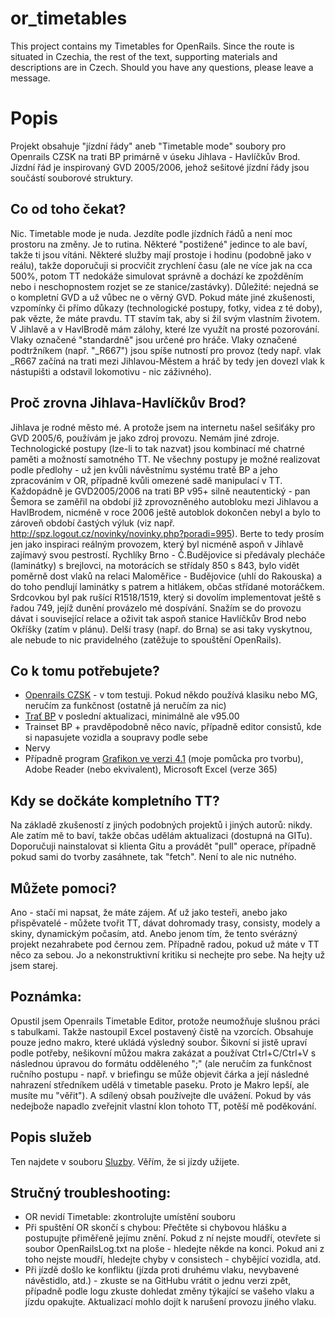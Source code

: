 # or_timetables
This project contains my Timetables for OpenRails. Since the route is situated in Czechia, the rest of the text, supporting materials and descriptions are in Czech. Should you have any questions, please leave a message.

# Popis
Projekt obsahuje "jízdní řády" aneb "Timetable mode" soubory pro Openrails CZSK na trati BP primárně v úseku Jihlava - Havlíčkův Brod. Jízdní řád je inspirovaný GVD 2005/2006, jehož sešitové jízdní řády jsou součástí souborové struktury.

## Co od toho čekat?
Nic. Timetable mode je nuda. Jezdíte podle jízdních řádů a není moc prostoru na změny. Je to rutina. Některé "postižené" jedince to ale baví, takže ti jsou vítáni. Některé služby mají prostoje i hodinu (podobně jako v reálu), takže doporučuji si procvičit zrychlení času (ale ne více jak na cca 500%, potom TT nedokáže simulovat správně a dochází ke zpožděním nebo i neschopnostem rozjet se ze stanice/zastávky). Důležité: nejedná se o kompletní GVD a už vůbec ne o věrný GVD. Pokud máte jiné zkušenosti, vzpomínky či přímo důkazy (technologické postupy, fotky, videa z té doby), pak vězte, že máte pravdu.
TT stavím tak, aby si žil svým vlastním životem. V Jihlavě a v HavlBrodě mám zálohy, které lze využít na prosté pozorování. Vlaky označené "standardně" jsou určené pro hráče. Vlaky označené podtržníkem (např. "_R667") jsou spíše nutností pro provoz (tedy např. vlak _R667 začíná na trati mezi Jihlavou-Městem a hráč by tedy jen dovezl vlak k nástupišti a odstavil lokomotivu - nic záživného).

## Proč zrovna Jihlava-Havlíčkův Brod?
Jihlava je rodné město mé. A protože jsem na internetu našel sešiťáky pro GVD 2005/6, používám je jako zdroj provozu. Nemám jiné zdroje. Technologické postupy (lze-li to tak nazvat) jsou kombinací mé chatrné paměti a možností samotného TT. Ne všechny postupy je možné realizovat podle předlohy - už jen kvůli návěstnímu systému tratě BP a jeho zpracováním v OR, případně kvůli omezené sadě manipulací v TT. Každopádně je GVD2005/2006 na trati BP v95+ silně neautentický - pan Šemora se zaměřil na období již zprovozněného autobloku mezi Jihlavou a HavlBrodem, nicméně v roce 2006 ještě autoblok dokončen nebyl a bylo to zároveň období častých výluk (viz např. http://spz.logout.cz/novinky/novinky.php?poradi=995). Berte to tedy prosím jen jako inspiraci reálným provozem, který byl nicméně aspoň v Jihlavě zajímavý svou pestrostí. Rychlíky Brno - Č.Budějovice si předávaly plecháče (laminátky) s brejlovci, na motorácích se střídaly 850 s 843, bylo vidět poměrně dost vlaků na relaci Maloměřice - Budějovice (uhlí do Rakouska) a do toho pendlují laminátky s patrem a hitlákem, občas střídané motoráčkem. Srdcovkou byl pak rušící R1518/1519, který si dovolím implementovat ještě s řadou 749, jejíž dunění provázelo mé dospívání. Snažím se do provozu dávat i související relace a oživit tak aspoň stanice Havlíčkův Brod nebo Okříšky (zatím v plánu). Delší trasy (např. do Brna) se asi taky vyskytnou, ale nebude to nic pravidelného (zatěžuje to spouštění OpenRails).

## Co k tomu potřebujete?
- [Openrails CZSK](https://msts-rw.cz/openrails-icik-cz-sk-verzia/) - v tom testuji. Pokud někdo používá klasiku nebo MG, neručím za funkčnost (ostatně já neručím za nic)
- [Trať BP](https://semora.cz/msts/) v poslední aktualizaci, minimálně ale v95.00
- Trainset BP + pravděpodobně něco navíc, případně editor consistů, kde si napasujete vozidla a soupravy podle sebe
- Nervy
- Případně program [Grafikon ve verzi 4.1](https://github.com/jub77/grafikon/releases) (moje pomůcka pro tvorbu), Adobe Reader (nebo ekvivalent), Microsoft Excel (verze 365)

## Kdy se dočkáte kompletního TT?
Na základě zkušeností z jiných podobných projektů i jiných autorů: nikdy. Ale zatím mě to baví, takže občas udělám aktualizaci (dostupná na GITu). Doporučuji nainstalovat si klienta Gitu a provádět "pull" operace, případně pokud sami do tvorby zasáhnete, tak "fetch". Není to ale nic nutného.

## Můžete pomoci?
Ano - stačí mi napsat, že máte zájem. Ať už jako testeři, anebo jako přispěvatelé - můžete tvořit TT, dávat dohromady trasy, consisty, modely a skiny, dynamickým počasím, atd. Anebo jenom tím, že tento svérázný projekt nezahrabete pod černou zem. Případně radou, pokud už máte v TT něco za sebou. Jo a nekonstruktivní kritiku si nechejte pro sebe. Na hejty už jsem starej.

## Poznámka:
Opustil jsem Openrails Timetable Editor, protože neumožňuje slušnou práci s tabulkami. Takže nastoupil Excel postavený čistě na vzorcích. Obsahuje pouze jedno makro, které ukládá výsledný soubor. Šikovní si jistě upraví podle potřeby, nešikovní můžou makra zakázat a používat Ctrl+C/Ctrl+V s následnou úpravou do formátu odděleného ";" (ale neručím za funkčnost ručního postupu - např. v briefingu se může objevit čárka a její následné nahrazení středníkem udělá v timetable paseku. Proto je Makro lepší, ale musíte mu "věřit").
A sdílený obsah používejte dle uvážení. Pokud by vás nedejbože napadlo zveřejnit vlastní klon tohoto TT, potěší mě poděkování.

## Popis služeb
Ten najdete v souboru [Sluzby](Sluzby.md). Věřím, že si jízdy užijete.

## Stručný troubleshooting:
- OR nevidí Timetable: zkontrolujte umístění souboru
- Při spuštění OR skončí s chybou: Přečtěte si chybovou hlášku a postupujte přiměřeně jejímu znění. Pokud z ní nejste moudří, otevřete si soubor OpenRailsLog.txt na ploše - hledejte někde na konci. Pokud ani z toho nejste moudří, hledejte chyby v consistech - chybějící vozidla, atd.
- Při jízdě došlo ke konfliktu (jízda proti druhému vlaku, nevybavené návěstidlo, atd.) - zkuste se na GitHubu vrátit o jednu verzi zpět, případně podle logu zkuste dohledat změny týkající se vašeho vlaku a jízdu opakujte. Aktualizací mohlo dojít k narušení provozu jiného vlaku.
